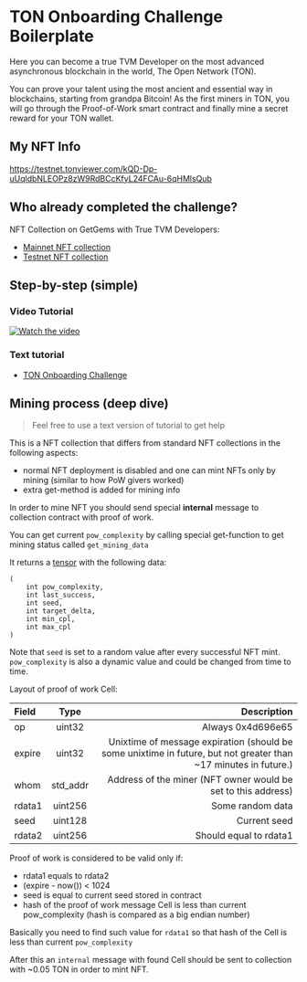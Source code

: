 # TON Onboarding Challenge Boilerplate

Here you can become a true TVM Developer on the most advanced asynchronous blockchain in the world, The Open Network (TON). 

You can prove your talent using the most ancient and essential way in blockchains, starting from grandpa Bitcoin! As the first miners in TON, you will go through the Proof-of-Work smart contract and finally mine a secret reward for your TON wallet.
## My NFT Info
https://testnet.tonviewer.com/kQD-Dp-uUqldbNLEOPz8zW9RdBCcKfyL24FCAu-6qHMlsQub
## Who already completed the challenge?

NFT Collection on GetGems with True TVM Developers:

- [Mainnet NFT collection](https://getgems.io/collection/EQDk8N7xM5D669LC2YACrseBJtDyFqwtSPCNhRWXU7kjEptX)
- [Testnet NFT collection](https://testnet.getgems.io/collection/EQDk8N7xM5D669LC2YACrseBJtDyFqwtSPCNhRWXU7kjEptX)

## Step-by-step (simple)

### Video Tutorial

[![Watch the video](https://img.youtube.com/vi/wEEQLwQy30Q/0.jpg)](https://youtu.be/wEEQLwQy30Q)

### Text tutorial

* [TON Onboarding Challenge](https://ton.org/docs/develop/onboarding-challenge)



## Mining process (deep dive)

> Feel free to use a text version of tutorial to get help 

This is a NFT collection that differs from standard NFT collections in the following aspects:

- normal NFT deployment is disabled and one can mint NFTs only by mining (similar to how PoW givers worked)
- extra get-method is added for mining info

In order to mine NFT you should send special **internal** message to collection contract with proof of work.

You can get current `pow_complexity` by calling special get-function to get mining status called `get_mining_data`

It returns a [tensor](https://ton.org/docs/develop/func/types#tensor-types) with the following data: 

```
( 
	int pow_complexity,
	int last_success,
	int seed,
	int target_delta,
	int min_cpl,
	int max_cpl
)
```

Note that `seed` is set to a random value after every successful NFT mint.
`pow_complexity` is also a dynamic value and could be changed from time to time.

Layout of proof of work Cell:

| Field      | Type | Description     |
| :---        |    :----:   |          ---: |
| op      | uint32       | Always 0x4d696e65    |
| expire   | uint32        | Unixtime of message expiration (should be some unixtime in future, but not greater than ~17 minutes in future.)     |
| whom   | std_addr        | Address of the miner (NFT owner would be set to this address)      |
| rdata1   | uint256        | Some random data      |
| seed | uint128 | Current seed |
| rdata2 | uint256 | Should equal to rdata1 |

Proof of work is considered to be valid only if: 

- rdata1 equals to rdata2
- (expire - now()) < 1024
- seed is equal to current seed stored in contract
- hash of the proof of work message Cell is less than current pow_complexity (hash is compared as a big endian number)

Basically you need to find such value for `rdata1` so that hash of the Cell is less than current `pow_complexity`

After this an `internal` message with found Cell should be sent to collection with ~0.05 TON in order to mint NFT.
